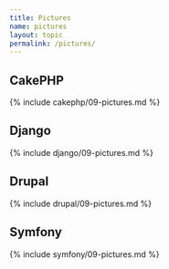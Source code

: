 ```yaml
---
title: Pictures
name: pictures
layout: topic
permalink: /pictures/
---
```

## CakePHP
{% include cakephp/09-pictures.md %}

## Django
{% include django/09-pictures.md %}

## Drupal
{% include drupal/09-pictures.md %}

## Symfony
{% include symfony/09-pictures.md %}
